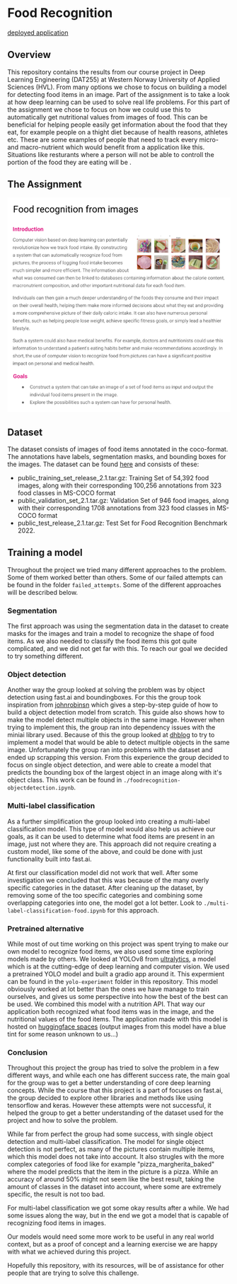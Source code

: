 # Food Recognition

[deployed application](https://huggingface.co/spaces/h602117/YOLO-Food-Nutrition)

## Overview

This repository contains the results from our course project in Deep Learning
Engineering (DAT255) at Western Norway University of Applied Sciences (HVL).
From many options we chose to focus on building a model for detecting food
items in an image. Part of the assignment is to take a look at how deep
learning can be used to solve real life problems. For this part of the
assignment we chose to focus on how we could use this to automatically get
nutritional values from images of food. This can be beneficial for helping
people easily get information about the food that they eat, for example people 
on a thight diet because of health reasons, athletes etc. These are some examples
of people that need to track every micro- and macro-nutrient which would benefit
from a application like this. Situations like resturants where a person will
not be able to controll the portion of the food they are eating will be .

## The Assignment

![image](./assets/food_recognition_assignment.png)

## Dataset

The dataset consists of images of food items annotated in the coco-format. The
annotations have labels, segmentation masks, and bounding boxes for the images.
The dataset can be found [here](https://www.aicrowd.com/challenges/food-recognition-benchmark-2022/dataset_files)
and consists of these:

- public_training_set_release_2.1.tar.gz: Training Set of 54,392 food images, along with their corresponding 100,256 annotations from 323 food classes in MS-COCO format
- public_validation_set_2.1.tar.gz: Validation Set of 946 food images, along with their corresponding 1708 annotations from 323 food classes in MS-COCO format
- public_test_release_2.1.tar.gz: Test Set for Food Recognition Benchmark 2022.

## Training a model

Throughout the project we tried many different approaches to the problem. Some
of them worked better than others. Some of our failed attempts can be found in
the folder `failed_attempts`. Some of the different approaches will be described
below.

### Segmentation

The first approach was using the segmentation data in the dataset to create
masks for the images and train a model to recognize the shape of food items. As
we also needed to classify the food items this got quite complicated, and we did
not get far with this. To reach our goal we decided to try something different.

### Object detection

Another way the group looked at solving the problem was by object detection using
fast.ai and boundingboxes. For this the group took inspiration from
[johnrobinsn](https://github.com/johnrobinsn/ObjectDetectionNotebooks/tree/main/nbs)
which gives a step-by-step guide of how to build a object detection model from 
scratch. This guide also shows how to make the model detect multiple objects in
the same image. However when trying to implement this, the group ran into 
dependency issues with the miniai library used. Because of this the group looked
at [dhblog](https://dienhoa.github.io/dhblog/posts/SSD_base.html) to try to 
implement a model that would be able to detect multiple objects in the same image.
Unfortunately the group ran into problems with the dataset and ended up scrapping
this version. From this experience the group decided to focus on single object
detection, and were able to create a model that predicts the bounding box of
the largest object in an image along with it's object class. This work can be found
in `./foodrecognition-objectdetection.ipynb`.

### Multi-label classification

As a further simplification the group looked into creating a multi-label
classification model. This type of model would also help us achieve our goals,
as it can be used to determine what food items are present in an image, just
not where they are. This approach did not require creating a custom model, like
some of the above, and could be done with just functionality built into fast.ai.

At first our classification model did not work that well. After some
investigation we concluded that this was because of the many overly specific
categories in the dataset. After cleaning up the dataset, by removing some of
the too specific categories and combining some overlapping categories into one,
the model got a lot better. Look to `./multi-label-classification-food.ipynb`
for this approach.

### Pretrained alternative

While most of out time working on this project was spent trying to make our own
model to recognize food items, we also used some time exploring models made by
others. We looked at YOLOv8 from [ultralytics](https://docs.ultralytics.com/),
a model which is at the cutting-edge of deep learning and computer vision. We
used a pretrained YOLO model and built a gradio app around it. This expermient
can be found in the `yolo-experiment` folder in this repository. This model
obviously worked at lot better than the ones we have manage to train ourselves,
and gives us some perspective into how the best of the best can be used. We
combined this model with a nutrition API. That way our application both
recognized what food items was in the image, and the nutritional values of the
food items. The application made with this model is hosted on
[huggingface spaces](https://huggingface.co/spaces/h602117/YOLO-Food-Nutrition)
(output images from this model have a blue tint for some reason unknown to us...)

### Conclusion

Throughout this project the group has tried to solve the problem in a few
different ways, and while each one has different success rate, the main
goal for the group was to get a better understanding of core deep learning
concepts. While the course that this project is a part of focuses on fast.ai,
the group decided to explore other libraries and methods like using tensorflow 
and keras. However these attempts were not successful, it helped the group to
get a better understanding of the dataset used for the project and how to solve
the problem. 

While far from perfect the group had some success, with single
object detection and multi-label classification. The model for single object
detection is not perfect, as many of the pictures contain multiple items,
which this model does not take into account. It also strugles with the more
complex categories of food like for example "pizza_margherita_baked" where the
model predicts that the item in the picture is a pizza. While an accuracy of
around 50% might not seem like the best result, taking the amount of classes
in the dataset into account, where some are extremely specific, the result is
not too bad.

For multi-label classification we got some okay results after a while. We had
some issues along the way, but in the end we got a model that is capable of
recognizing food items in images.

Our models would need some more work to be useful in any real world context, but
as a proof of concept and a learning exercise we are happy with what we achieved
during this project.

Hopefully this repository, with its resources, will be of assistance for other
people that are trying to solve this challenge.
